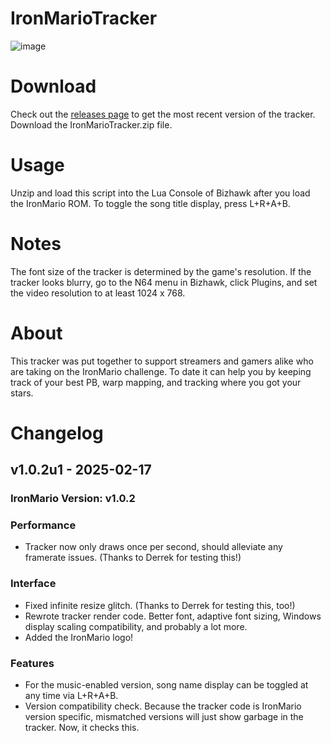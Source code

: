 # IronMarioTracker
![image](https://github.com/user-attachments/assets/600140ac-6c05-4884-890e-0fe145800843)

# Download
Check out the [releases page](https://github.com/WaffleSmacker/IronMarioTracker/releases) to get the most recent version of the tracker.
Download the IronMarioTracker.zip file.

# Usage
Unzip and load this script into the Lua Console of Bizhawk after you load the IronMario ROM.
To toggle the song title display, press L+R+A+B.

# Notes
The font size of the tracker is determined by the game's resolution. If the tracker looks blurry, go to the N64 menu in Bizhawk, click Plugins, and set the video resolution to at least 1024 x 768.

# About
This tracker was put together to support streamers and gamers alike who are taking on the IronMario challenge.
To date it can help you by keeping track of your best PB, warp mapping, and tracking where you got your stars.

# Changelog

## v1.0.2u1 - 2025-02-17

### IronMario Version: v1.0.2

### Performance

- Tracker now only draws once per second, should alleviate any framerate issues. (Thanks to Derrek for testing this!)

### Interface

- Fixed infinite resize glitch. (Thanks to Derrek for testing this, too!)
- Rewrote tracker render code. Better font, adaptive font sizing, Windows display scaling compatibility, and probably a lot more.
- Added the IronMario logo!

### Features

- For the music-enabled version, song name display can be toggled at any time via L+R+A+B.
- Version compatibility check. Because the tracker code is IronMario version specific, mismatched versions will just show garbage in the tracker. Now, it checks this.
